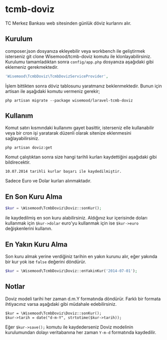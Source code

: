 tcmb-doviz
==========

TC Merkez Bankası web sitesinden günlük döviz kurlarını alır.

Kurulum
-------

composer.json dosyanıza ekleyebilir veya workbench ile geliştirmek isterseniz git clone Wisemood/tcmb-doviz komutu ile
klonlayabilirsiniz. Kurulumu tamamladıktan sonra ```config/app.php``` dosyanıza aşağıdaki gibi eklemeniz gerekmektedir.

```php
'Wisemood\TcmbDoviz\TcmbDovizServiceProvider',
```

İşlem bittikten sonra döviz tablosunu yaratmanız beklenmektedir. Bunun için artisan ile aşağıdaki komutu vermeniz gerekir;

```
php artisan migrate --package wisemood/laravel-tcmb-doviz
```

Kullanım
--------

Komut satırı kısmındaki kullanımı gayet basittir, isterseniz elle kullanabilir veya bir cron işi yaratarak düzenli olarak
sitenize eklenmesini sağlayabilirsiniz.

```
php artisan doviz:get
```

Komut çalıştıktan sonra size hangi tarihli kurları kaydettiğini aşağıdaki gibi bildirecektir.

```
10.07.2014 tarihli kurlar başarı ile kaydedilmiştir.
```

Sadece Euro ve Dolar kurları alınmaktadır.

En Son Kuru Alma
----------------

```php
$kur = \Wisemood\TcmbDoviz\Doviz::sonKur();
```

ile kaydedilmiş en son kuru alabilirsiniz. Aldığınız kur içerisinde doları kullanmak için ```$kur->dolar``` euro'yu
kullanmak için ise ```$kur->euro``` değişkenlerini kullanın.

En Yakın Kuru Alma
------------------

Son kuru almak yerine verdiğiniz tarihin en yakın kurunu alır, eğer yakında bir kur yok ise ```false``` değerini
döndürür.

```php
$kur = \Wisemood\TcmbDoviz\Doviz::enYakinKur('2014-07-01');
```

Notlar
------

Doviz modeli tarihi her zaman d.m.Y formatında döndürür. Farklı bir formata ihtiyacınız varsa aşağıdaki gibi müdahale
edebilirsiniz.

```
$kur = \Wisemood\TcmbDoviz\Doviz::sonKur();
$kur->tarih = date("d-m-Y", strtotime($kur->tarih));
```

Eğer ```$kur->save();``` komutu ile kaydederseniz Doviz modelinin kurulumundan dolayı veritabanına her zaman ```Y-m-d```
formatında kaydedilir.

